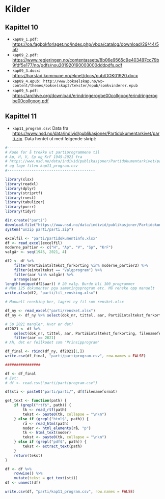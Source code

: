 # Kilder

## Kapittel 10

- `kap09_1.pdf`: https://oa.fagbokforlaget.no/index.php/vboa/catalog/download/29/44/550
- `kap09_2.pdf`: https://www.regjeringen.no/contentassets/8b06e9565c9e403497cc79b9fdf5e177/no/pdfs/nou201920190003000dddpdfs.pdf
- `kap09_3.docx`: https://harstad.kommune.no/eknet/docs/pub/DOK01920.docx
- `kap09_4.epub: http://www.bokselskap.no/wp-content/themes/bokselskap2/tekster/epub/somkvinderer.epub`
- `kap09_5.pdf`: https://archive.org/download/erindringerogbe00collgoog/erindringerogbe00collgoog.pdf

## Kapittel 11

- `kap11_program.csv`: Data fra https://www.nsd.no/data/individ/publikasjoner/Partidokumentarkivet/parti.zip. Data hentet ut med følgende skript: 

```r
#----------------------------------------
# Kode for å trekke ut partiprogrammene til 
# Ap, H, V, Sp og KrF 1945-2021 fra 
# https://www.nsd.no/data/individ/publikasjoner/Partidokumentarkivet/parti.zip (lastet ned 12. oktober 2023)
# og lage filen kap11_program.csv
#----------------------------------------

library(xlsx)
library(readxl)
library(dplyr)
library(striprtf)
library(rvest)
library(tabulizer)
library(purrr)
library(tidyr)

dir.create("parti")
download.file("https://www.nsd.no/data/individ/publikasjoner/Partidokumentarkivet/parti.zip", destfile = "parti/parti.zip")
system("unzip parti/parti.zip")

excelfil <- "parti/partidokumentinfo.xlsx"
df <- read_excel(excelfil)
moderne_partier <- c("H", "Ap", "V", "Sp", "KrF")
valgår <- seq(1945, 2021, 4)

df2 <- df %>% 
    filter(PartiEintaltekst_forkorting %in% moderne_partier2) %>%
    filter(eintaltekst == "Valgprogram") %>%
    filter(aar %in% valgår) %>% 
    arrange(aar)
length(unique(df2$aar)) # 20 valg. Burde bli 100 programmer
# Men 125 dokumenter pga sametingsprogram etc. Må renske opp manuelt
write.xlsx(df2, "parti/til_rensking.xlsx")

# Manuell rensking her, lagret ny fil som rensket.xlsx

df_ny <- read_excel("parti/rensket.xlsx")
df_ny <- df_ny %>% select(dok_nr, tittel, aar, PartiEintaltekst_forkorting, filenameformat)

# Sp 2021 mangler. Hvor er det?
df2021 <- df %>% 
    select(dok_nr, tittel, aar, PartiEintaltekst_forkorting, filenameformat) %>% 
    filter(aar == 2021)
# Ah, det er feilkodet som "Prinsipprogram"

df_final <- rbind(df_ny, df2021[1,])
write.csv(df_final, "parti/partiprogram.csv", row.names = FALSE)

################

df <- df_final
# Evt:
# df <- read.csv("parti/partiprogram.csv")

df$sti <- paste0("parti/parti/", df$filenameformat)

get_text <- function(path) {
    if (grepl("rtf$", path)) {
        tk <- read_rtf(path)
        tekst <- paste0(tk, collapse = "\n\n")   
    } else if (grepl("html$", path)) {
        rå <- read_html(path)
        noder <- html_elements(rå, "p")
        tk <- html_text(noder)
        tekst <- paste0(tk, collapse = "\n\n")
    } else if (grepl("pdf$", path)) {
        tekst <- extract_text(path)
    }    
    return(tekst)
}

df <- df %>% 
    rowwise() %>% 
    mutate(tekst = get_text(sti))
df <- unnest(df)

write.csv(df, "parti/kap11_program.csv", row.names = FALSE)
```